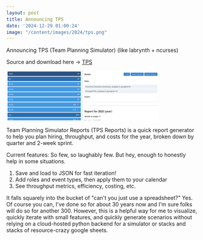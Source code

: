 ```yaml
---
layout: post
title: Announcing TPS  
date: '2024-12-29 01:00:24'
image: "/content/images/2024/tps.png"
---
```


Announcing TPS (Team Planning Simulator) (like labrynth + ncurses)

Source and download here -> [TPS](https://github.com/huntergdavis/teamplanningsimulator/)

<img src="/content/images/2024/tps.png" width=400>

Team Planning Simulator Reports (TPS Reports) is a quick report generator to help you plan hiring, throughput, and costs for the year, broken down by quarter and 2-week sprint. 

Current features: 
So few, so laughably few.  But hey, enough to honestly help in some situations. 

1. Save and load to JSON for fast iteration!
2. Add roles and event types, then apply them to your calendar
3. See throughput metrics, efficiency, costing, etc. 

It falls squarely into the bucket of "can't you just use a spreadsheet?"  Yes. Of course you can, I've done so for about 30 years now and I'm sure folks will do so for another 300.  However, this is a helpful way for me to visualize, quickly iterate with small features, and quickly generate scenarios without relying on a cloud-hosted python backend for a simulator or stacks and stacks of resource-crazy google sheets.




